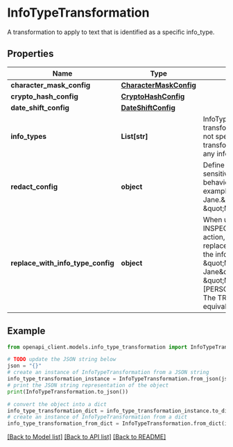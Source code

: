 # InfoTypeTransformation

A transformation to apply to text that is identified as a specific info_type.

## Properties

Name | Type | Description | Notes
------------ | ------------- | ------------- | -------------
**character_mask_config** | [**CharacterMaskConfig**](CharacterMaskConfig.md) |  | [optional] 
**crypto_hash_config** | [**CryptoHashConfig**](CryptoHashConfig.md) |  | [optional] 
**date_shift_config** | [**DateShiftConfig**](DateShiftConfig.md) |  | [optional] 
**info_types** | **List[str]** | InfoTypes to apply this transformation to. If this is not specified, the transformation applies to any info_type. | [optional] 
**redact_config** | **object** | Define how to redact sensitive values. Default behaviour is erase. For example, \&quot;My name is Jane.\&quot; becomes \&quot;My name is .\&quot; | [optional] 
**replace_with_info_type_config** | **object** | When using the INSPECT_AND_TRANSFORM action, each match is replaced with the name of the info_type. For example, \&quot;My name is Jane\&quot; becomes \&quot;My name is [PERSON_NAME].\&quot; The TRANSFORM action is equivalent to redacting. | [optional] 

## Example

```python
from openapi_client.models.info_type_transformation import InfoTypeTransformation

# TODO update the JSON string below
json = "{}"
# create an instance of InfoTypeTransformation from a JSON string
info_type_transformation_instance = InfoTypeTransformation.from_json(json)
# print the JSON string representation of the object
print(InfoTypeTransformation.to_json())

# convert the object into a dict
info_type_transformation_dict = info_type_transformation_instance.to_dict()
# create an instance of InfoTypeTransformation from a dict
info_type_transformation_from_dict = InfoTypeTransformation.from_dict(info_type_transformation_dict)
```
[[Back to Model list]](../README.md#documentation-for-models) [[Back to API list]](../README.md#documentation-for-api-endpoints) [[Back to README]](../README.md)


